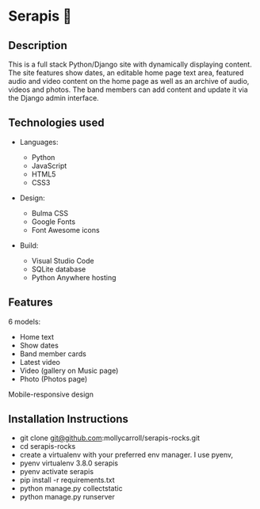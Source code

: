 # Serapis :musical_note:

## Description
This is a full stack Python/Django site with dynamically displaying content. The site features show dates, an editable home page text area, featured audio and video content on the home page as well as an archive of audio, videos and photos. The band members can add content and update it via the Django admin interface.

## Technologies used
- Languages:
    - Python
    - JavaScript
    - HTML5
    - CSS3

- Design:
    - Bulma CSS
    - Google Fonts
    - Font Awesome icons

- Build:
    - Visual Studio Code
    - SQLite database
    - Python Anywhere hosting

## Features
6 models:
- Home text
- Show dates
- Band member cards
- Latest video
- Video (gallery on Music page)
- Photo (Photos page)

Mobile-responsive design


## Installation Instructions

- git clone git@github.com:mollycarroll/serapis-rocks.git
- cd serapis-rocks
- create a virtualenv with your preferred env manager. I use pyenv,
- pyenv virtualenv 3.8.0 serapis
- pyenv activate serapis
- pip install -r requirements.txt
- python manage.py collectstatic
- python manage.py runserver

